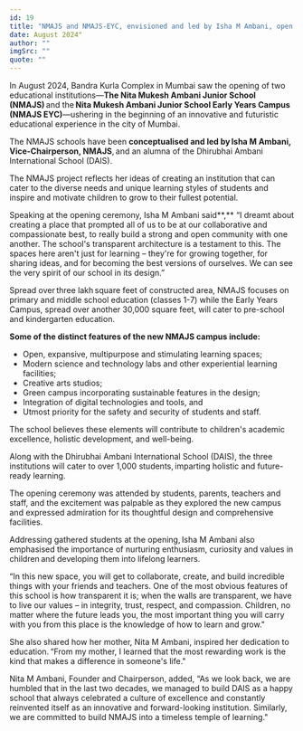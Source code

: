 ```yaml
---
id: 19
title: "NMAJS and NMAJS-EYC, envisioned and led by Isha M Ambani, open in Mumbai"
date: August 2024"
author: ""
imgSrc: ""
quote: ""
---
```


In August 2024, Bandra Kurla Complex in Mumbai saw the opening of two educational institutions—**The Nita Mukesh Ambani Junior School (NMAJS)** and the **Nita Mukesh Ambani Junior School Early Years Campus (NMAJS EYC)**—ushering in the beginning of an innovative and futuristic educational experience in the city of Mumbai.

The NMAJS schools have been **conceptualised and led by Isha M Ambani, Vice-Chairperson, NMAJS**, and an alumna of the Dhirubhai Ambani International School (DAIS).

The NMAJS project reflects her ideas of creating an institution that can cater to the diverse needs and unique learning styles of students and inspire and motivate children to grow to their fullest potential.

Speaking at the opening ceremony, Isha M Ambani said**,** “I dreamt about creating a place that prompted all of us to be at our collaborative and compassionate best, to really build a strong and open community with one another. The school's transparent architecture is a testament to this. The spaces here aren't just for learning – they're for growing together, for sharing ideas, and for becoming the best versions of ourselves. We can see the very spirit of our school in its design.”

Spread over three lakh square feet of constructed area, NMAJS focuses on primary and middle school education (classes 1-7) while the Early Years Campus, spread over another 30,000 square feet, will cater to pre-school and kindergarten education.

**Some of the distinct features of the new NMAJS campus include:**

- Open, expansive, multipurpose and stimulating learning spaces;
- Modern science and technology labs and other experiential learning facilities;
- Creative arts studios;
- Green campus incorporating sustainable features in the design;
- Integration of digital technologies and tools, and
- Utmost priority for the safety and security of students and staff.

The school believes these elements will contribute to children's academic excellence, holistic development, and well-being.

Along with the Dhirubhai Ambani International School (DAIS), the three institutions will cater to over 1,000 students, imparting holistic and future-ready learning.

The opening ceremony was attended by students, parents, teachers and staff, and the excitement was palpable as they explored the new campus and expressed admiration for its thoughtful design and comprehensive facilities. ​

Addressing gathered students at the opening, Isha M Ambani also emphasised the importance of nurturing enthusiasm, curiosity and values in children and developing them into lifelong learners.

“In this new space, you will get to collaborate, create, and build incredible things with your friends and teachers. One of the most obvious features of this school is how transparent it is; when the walls are transparent, we have to live our values – in integrity, trust, respect, and compassion. Children, no matter where the future leads you, the most important thing you will carry with you from this place is the knowledge of how to learn and grow."

She also shared how her mother, Nita M Ambani, inspired her dedication to education. “From my mother, I learned that the most rewarding work is the kind that makes a difference in someone's life."

Nita M Ambani, Founder and Chairperson, added, “As we look back, we are humbled that in the last two decades, we managed to build DAIS as a happy school that always celebrated a culture of excellence and constantly reinvented itself as an innovative and forward-looking institution. Similarly, we are committed to build NMAJS into a timeless temple of learning."
